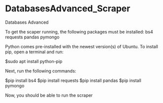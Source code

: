 # DatabasesAdvanced_Scraper
Databases Advanced

To get the scaper running, the following packages must be installed:
bs4
requests
pandas
pymongo

Python comes pre-installed with the newest version(s) of Ubuntu.
To install pip, open a terminal and run:

$sudo apt install python-pip

Next, run the following commands:

$pip install bs4
$pip install requests
$pip install pandas
$pip install pymongo



Now, you should be able to run the scraper
